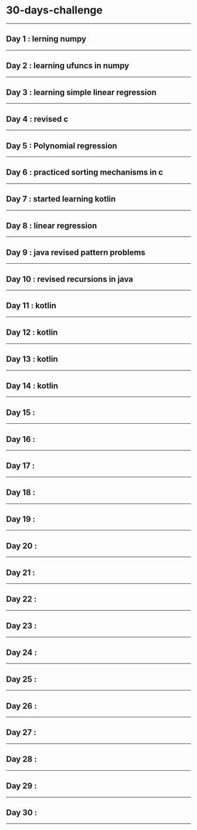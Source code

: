 # 30-days-challenge
___
## Day 1 : lerning numpy 
___
## Day 2 : learning ufuncs in numpy 
___
## Day 3 : learning simple linear regression
___
## Day 4 : revised c 
___
## Day 5 : Polynomial regression 
___
## Day 6 : practiced sorting mechanisms in c 
___
## Day 7 : started learning kotlin
___   
## Day 8 : linear regression
___                               
## Day 9 : java revised pattern problems 
___
## Day 10 : revised recursions in java
___
## Day 11 : kotlin
___
## Day 12 : kotlin
___
## Day 13 : kotlin
___
## Day 14 : kotlin
___
## Day 15 :
___
## Day 16 :
___
## Day 17 :
___
## Day 18 :
___
## Day 19 : 
___
## Day 20 :
___
## Day 21 :
___
## Day 22 :
___
## Day 23 :
___
## Day 24 :
___
## Day 25 :
___
## Day 26 :
___
## Day 27 : 
___
## Day 28 :
___
## Day 29 :
___
## Day 30 :
___
